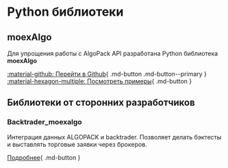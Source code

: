 # Python библиотеки

## moexAlgo

Для упрощения работы с AlgoPack API разработана Python библиотека **moexAlgo**

[:material-github: Перейти в Github](#){ .md-button .md-button--primary }
[:material-hexagon-multiple: Посмотреть примеры](#){ .md-button }

## Библиотеки от сторонних разработчиков

### Backtrader_moexalgo
Интеграция данных ALGOPACK и backtrader. Позволяет делать бэктесты и выставлять торговые заявки через брокеров.

[Подробнее](#){ .md-button }